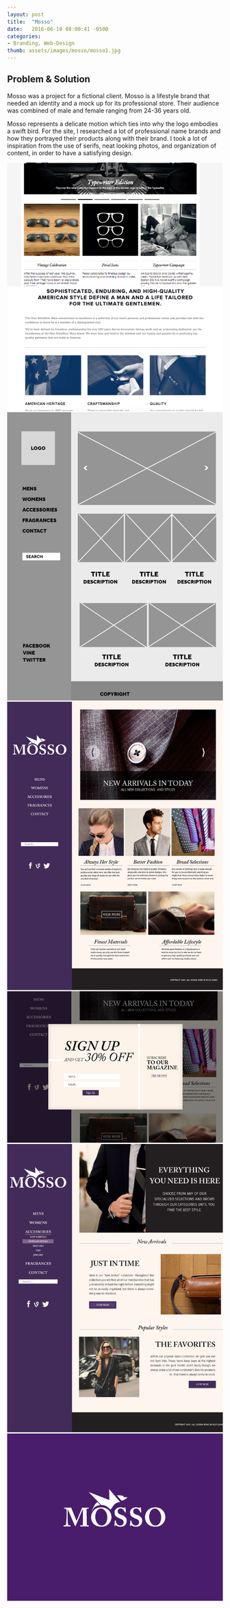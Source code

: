 ```yaml
---
layout: post
title:  "Mosso"
date:   2016-06-18 08:00:41 -0500
categories:
- Branding, Web-Design
thumb: assets/images/mosso/mosso1.jpg
---
```

Problem & Solution
------------------
Mosso was a project for a fictional client. Mosso is a lifestyle brand that needed an identity and a mock up for its professional store. Their audience was combined of male and female ranging from 24-36 years old.

Mosso represents a delicate motion which ties into why the logo embodies a swift bird. For the site, I researched a lot of professional name brands and how they portrayed their products along with their brand. I took a lot of inspiration from the use of serifs, neat looking photos, and organization of content, in order to have a satisfying design.


<div class="example-container">
<img class="example-img" alt="Mosso Reference" src="/assets/images/mosso/reference1.jpg">
</div>

<div class="example-container">
<img class="example-img" alt="Mosso Reference" src="/assets/images/mosso/reference2.jpg">
</div>

<div class="example-container">
<img class="example-img" alt="Mosso Wirefarme" src="/assets/images/mosso/wireframe1.jpg">
</div>

<div class="example-container">
<img class="example-img" alt="Mosso Mockup" src="/assets/images/mosso/mosso1.jpg">
</div>

<div class="example-container">
<img class="example-img" alt="Mosso Mockup" src="/assets/images/mosso/mosso2.jpg">
</div>

<div class="example-container">
<img class="example-img" alt="Mosso Mockup" src="/assets/images/mosso/mosso3.jpg">
</div>

<div class="example-container">
<img class="example-img" alt="Mosso Logo" src="/assets/images/mosso/mossologo.jpg">
</div>
